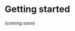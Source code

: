 # Getting started

(coming soon)

<!-- UNCOMMENT AFTER telestion-project-template IS RELEASED
## Prerequisites

To get started with Telestion, you need to have the following tools installed:

* [Docker](https://docs.docker.com/get-docker/)
* [Docker Compose](https://docs.docker.com/compose/install/)

## Setup

To get started with Telestion, download, and extract the [project template](https://github.com/wuespace/telestion-project-template) from GitHub:

[:material-download: Download the project template](https://github.com/wuespace/telestion-project-template/archive/refs/heads/main.zip){ .md-button }

## Running the project

To run the project, you can use the following command in the project directory:

```bash
docker-compose up
```

This starts all services in the project. You can then access the frontend at [http://localhost:3000](http://localhost:3000).

Log in with the following credentials:

* Username: `admin`
* Password: `admin`

!!! tip
	You can jump to the next field by pressing ++tab++ or ++enter++.

Follow the instructions on the screen.

## Stopping the project

To stop the project, you can use the following command:

```bash
docker-compose down
```

This stops all services in the project.

## Next steps

Now that you have a working project, you can start developing your app. Continue with the [next section](./service.md) to learn more about services.
-->
